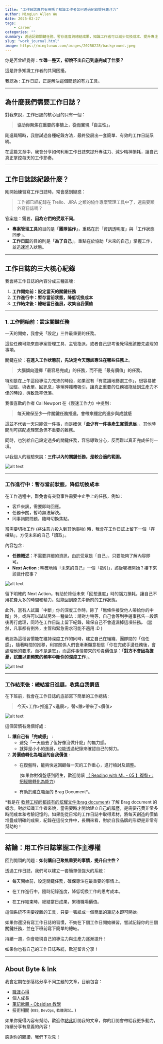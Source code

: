 ```yaml
---
title: "工作日誌真的有用嗎？知識工作者如何透過紀錄提升專注力"
author: MingLun Allen Wu
date: 2025-02-27
tags: 
    - career
categories: ""
summary: 透過記錄關鍵任務、暫存進度與總結成果，知識工作者可以減少切換成本、提升專注力，並在職場上累積價值與自主性。
slug: "work_journal.html"
image: https://minglunwu.com/images/20250228/background.jpeg
---
```


你是否曾經覺得：**忙碌一整天，卻說不出自己到底完成了什麼？**

這是許多知識工作者的共同困擾。

我認為 : 工作日誌，正是解決這個問題的有力工具。

---

## 為什麼我們需要工作日誌？

對我來說，工作日誌的核心目的只有一個：

> **協助你聚焦在重要的事情上，從而實現「自主性」。**

剛進職場時，我嘗試過各種紀錄方法，最終發展出一套簡單、有效的工作日誌系統。

在這篇文章中，我會分享如何利用工作日誌來提升專注力、減少精神損耗，讓自己真正掌控每天的工作節奏。

---

## 工作日誌該紀錄什麼？

剛開始練習寫工作日誌時，常會感到疑惑：

> 工作都已經紀錄在 Trello、JIRA 之類的協作專案管理工具中了，還需要額外寫日誌嗎？

答案是：需要，**因為它們的受眾不同**。

+ **專案管理工具**的目的是「**團隊協作**」，重點在於「資訊透明度」與「工作狀態同步」。
+ **工作日誌**的目的則是「**為了自己**」，重點在於協助「未來的自己」掌握工作，並迅速進入狀態。

---

## 工作日誌的三大核心紀錄

我會將工作日誌的內容分成三種區塊 :

1. **工作開始前：設定當天的關鍵任務**
2. **工作進行中：暫存當前狀態，降低切換成本**
3. **工作結束後：總結當日進展，收集自我價值**

---

### 1. 工作開始前：設定關鍵任務

一天的開始，我會先「設定」三件最重要的任務。

這些任務可能來自專案管理工具、主管指派，或者自己思考後覺得應該優先處理的事項。

關鍵在於：**在進入工作狀態前，先決定今天應該專注在哪些任務上**。

> **大腦傾向選擇「最容易完成」的任務，而不是「最有價值」的任務。**

特別是在上午這段專注力充沛的時段，如果沒有「有意識地篩選工作」，很容易被「回信、填表單、回訊息」等瑣碎雜務吸引，讓真正重要的任務被拖延到生產力不佳的時段，導致效率低落。

我很喜歡的作者 Cal Newport 在《慢速工作力》中提到 :

> **每天確保至少一件關鍵任務推進，會帶來穩定的進步與成就感**

這並不代表一天只能做一件事，而是確保「**至少有一件事產生實質進展**」，其他時間則可搭配處理緊急但不重要的雜務。

同時，也別給自己設定過多的關鍵任務，容易導致分心，反而難以真正完成任何一項。

以我個人的經驗來說：**三件以內的關鍵任務，是較合適的範圍。**

![alt text](https://minglunwu.com/images/20250228/image.png)

---

### 工作進行中：暫存當前狀態，降低切換成本

在工作過程中，難免會有突發事件需要中止手上的任務，例如：

+ 客戶來訊，需要即時回應。
+ 任務卡關，暫時無法解決。
+ 同事詢問問題，臨時切換焦點。

當需要切換工作 (將注意力投入到其他事物) 時，我會在工作日誌上留下一個「存檔點」，方便未來的自己「讀取」。

內容包含 :

+ **任務概述**：不需要詳細的資訊，由於受眾是「自己」，只要能夠了解內容即可。
+ **Next Action** : 明確地給「未來的自己」一個「指引」，該從哪裡開始？接下來該做什麼事？

![alt text](https://minglunwu.com/images/20250228/image-1.png)

留下明確的 Next Action，有助於降低未來「回想進度」時的腦力損耗，讓自己不用花費太多的時間和精力，就能回到原先中斷前的工作狀態。

此外，當有人試圖「中斷」你的深度工作時，除了「無條件接受他人帶給你的中斷」外，或許可以試試另外一種做法：請對方稍等，自己會等到手邊事務告一段落後再行處理，同時在工作日誌上留下紀錄，確保自己不會遺漏掉這項任務。
(當然，凡事都有例外，主管和緊急需求可能不適用 :D )

我認為這種習慣能在維持深度工作的同時，建立自己在組織、團隊間的「信任感」，隨著時間的推移，利害關係人們會漸漸願意相信「你在完成手邊任務後，會處理他的要求，而不是遺忘」，而這件事情帶來的珍貴價值是：「**對方不會因為擔憂，試圖以更頻繁的頻率中斷你的深度工作**」。

![alt text](https://minglunwu.com/images/20250228/image-2.png)

---

### 工作結束後：總結當日進展，收集自我價值

在下班前，我會在工作日誌的底部寫下簡單的工作總結 :

> **今天<工作>推進了<進展>，替<誰>帶來了<價值>**

![alt text](https://minglunwu.com/images/20250228/image-3.png)

這個習慣有幾個好處 :

1. **讓自己有「完成感」** :
    + 避免「一天過去了但好像沒做什麼」的無力感。
    + 就算是小小的進展，也能透過紀錄來確認自己的努力。
2. **將價值轉化為職涯的自我價值** :
    + 在復盤時，能夠快速回顧每一天的工作重心，進行檢討及調整。
    
        (如果你對復盤感到陌生，歡迎閱讀 [【 Reading with ML - 05 】復盤+ : 把經驗轉化為能力](https://minglunwu.com/notes/2024/review.html/))
    + 有助於建立職涯的 Brag Document*。

*我是在 [軟體工程師都該有的炫耀文件(brag document)](https://www.explainthis.io/zh-hant/career/brag-document) 了解 Brag document 的概念。對於知識工作者來說，當需要時才開始建立自己的履歷，是需要花費非常多時間成本和考驗記憶的。如果能從日常的工作日誌中取得素材，將每天創造的價值堆疊成明確的成果，紀錄在這份文件中，長期來看，對於自我品牌的形塑是非常有幫助的！

---

## 結論：用工作日誌掌握工作主導權

回到開頭的問題：**如何讓自己聚焦重要的事情，提升自主性？**

透過工作日誌，我們可以建立一套簡單但強大的系統：

+ 每天開始前，設定關鍵任務，確保專注在最重要的事情上。

+ 在工作進行中，隨時記錄進度，降低切換工作的思考成本。

+ 在工作結束時，總結當日成果，累積職場價值。

這個系統不需要複雜的工具，只要一張紙或一個簡單的筆記本即可開始。

如果你還沒有寫工作日誌的習慣，不妨在下個工作日開始練習，嘗試記錄你的三個關鍵任務，並在下班前寫下簡單的總結。

持續一週，你會發現自己的專注力與生產力逐漸提升！

如果你也有自己的工作日誌系統，歡迎留言分享！

---

## About Byte & Ink

我會定期在部落格分享不同主題的文章，目前包含：

+ [職涯心得](https://minglunwu.com/tags/career/)
+ [個人成長](https://minglunwu.com/categories/weekly-reflection/)
+ [筆記軟體 - Obsidian 教學](http://minglunwu.com/categories/obsidian/)
+ 技術相關 (`K8S`, `DevOps`, `軟體測試`...)

如果你覺得內容有幫助，歡迎你[點此](https://minglunwu.substack.com/subscribe)訂閱我的文章，你的訂閱會帶給我更多動力，持續分享有意義的內容！

感謝你的閱讀，我們下次見！
